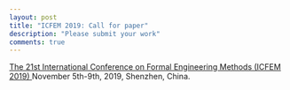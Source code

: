 ```yaml
---
layout: post
title: "ICFEM 2019: Call for paper"
description: "Please submit your work"
comments: true
---
```


<a href="http://csse.szu.edu.cn/icfem2019/">The 21st International Conference on Formal Engineering Methods (ICFEM 2019) </a> November 5th-9th, 2019, Shenzhen, China.
